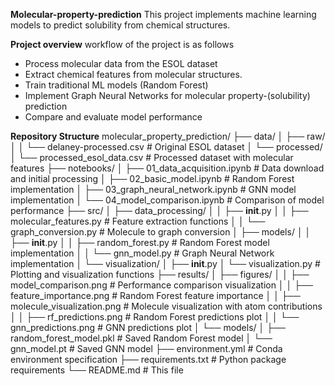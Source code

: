 **Molecular-property-prediction**
This project implements machine learning models to predict solubility from chemical structures.

**Project overview**
workflow of the project is as follows
- Process molecular data from the ESOL dataset
- Extract chemical features from molecular structures.
- Train traditional ML models (Random Forest)
- Implement Graph Neural Networks for molecular property-(solubility) prediction 
- Compare and evaluate model performance

**Repository Structure**
molecular_property_prediction/
├── data/
│   ├── raw/
│   │   └── delaney-processed.csv          # Original ESOL dataset
│   └── processed/
│       └── processed_esol_data.csv        # Processed dataset with molecular features
├── notebooks/
│   ├── 01_data_acquisition.ipynb          # Data download and initial processing
│   ├── 02_basic_model.ipynb               # Random Forest implementation
│   ├── 03_graph_neural_network.ipynb      # GNN model implementation
│   └── 04_model_comparison.ipynb          # Comparison of model performance
├── src/
│   ├── data_processing/
│   │   ├── __init__.py
│   │   ├── molecular_features.py          # Feature extraction functions
│   │   └── graph_conversion.py            # Molecule to graph conversion
│   ├── models/
│   │   ├── __init__.py
│   │   ├── random_forest.py               # Random Forest model implementation
│   │   └── gnn_model.py                   # Graph Neural Network implementation
│   └── visualization/
│       ├── __init__.py
│       └── visualization.py               # Plotting and visualization functions
├── results/
│   ├── figures/
│   │   ├── model_comparison.png           # Performance comparison visualization
│   │   ├── feature_importance.png         # Random Forest feature importance
│   │   ├── molecule_visualization.png     # Molecule visualization with atom contributions
│   │   ├── rf_predictions.png             # Random Forest predictions plot
│   │   └── gnn_predictions.png            # GNN predictions plot
│   └── models/
│       ├── random_forest_model.pkl        # Saved Random Forest model
│       └── gnn_model.pt                   # Saved GNN model
├── environment.yml                        # Conda environment specification
├── requirements.txt                       # Python package requirements
└── README.md                              # This file

